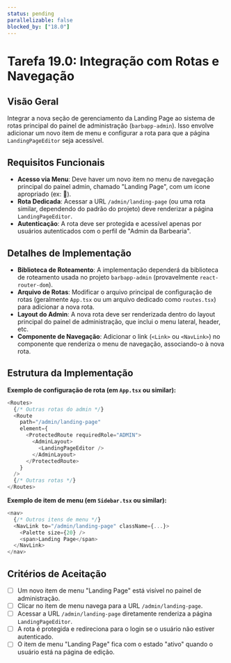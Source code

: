 ```yaml
---
status: pending
parallelizable: false
blocked_by: ["18.0"]
---
```


# Tarefa 19.0: Integração com Rotas e Navegação

## Visão Geral
Integrar a nova seção de gerenciamento da Landing Page ao sistema de rotas principal do painel de administração (`barbapp-admin`). Isso envolve adicionar um novo item de menu e configurar a rota para que a página `LandingPageEditor` seja acessível.

## Requisitos Funcionais
- **Acesso via Menu**: Deve haver um novo item no menu de navegação principal do painel admin, chamado "Landing Page", com um ícone apropriado (ex: 🎨).
- **Rota Dedicada**: Acessar a URL `/admin/landing-page` (ou uma rota similar, dependendo do padrão do projeto) deve renderizar a página `LandingPageEditor`.
- **Autenticação**: A rota deve ser protegida e acessível apenas por usuários autenticados com o perfil de "Admin da Barbearia".

## Detalhes de Implementação
- **Biblioteca de Roteamento**: A implementação dependerá da biblioteca de roteamento usada no projeto `barbapp-admin` (provavelmente `react-router-dom`).
- **Arquivo de Rotas**: Modificar o arquivo principal de configuração de rotas (geralmente `App.tsx` ou um arquivo dedicado como `routes.tsx`) para adicionar a nova rota.
- **Layout do Admin**: A nova rota deve ser renderizada dentro do layout principal do painel de administração, que inclui o menu lateral, header, etc.
- **Componente de Navegação**: Adicionar o link (`<Link>` ou `<NavLink>`) no componente que renderiza o menu de navegação, associando-o à nova rota.

## Estrutura da Implementação

**Exemplo de configuração de rota (em `App.tsx` ou similar):**
```typescript
<Routes>
  {/* Outras rotas do admin */}
  <Route 
    path="/admin/landing-page" 
    element={
      <ProtectedRoute requiredRole="ADMIN">
        <AdminLayout>
          <LandingPageEditor />
        </AdminLayout>
      </ProtectedRoute>
    }
  />
  {/* Outras rotas */}
</Routes>
```

**Exemplo de item de menu (em `Sidebar.tsx` ou similar):**
```typescript
<nav>
  {/* Outros itens de menu */}
  <NavLink to="/admin/landing-page" className={...}>
    <Palette size={20} />
    <span>Landing Page</span>
  </NavLink>
</nav>
```

## Critérios de Aceitação
- [ ] Um novo item de menu "Landing Page" está visível no painel de administração.
- [ ] Clicar no item de menu navega para a URL `/admin/landing-page`.
- [ ] Acessar a URL `/admin/landing-page` diretamente renderiza a página `LandingPageEditor`.
- [ ] A rota é protegida e redireciona para o login se o usuário não estiver autenticado.
- [ ] O item de menu "Landing Page" fica com o estado "ativo" quando o usuário está na página de edição.